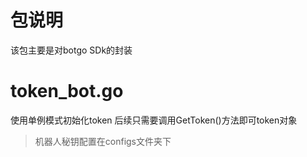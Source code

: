 # 包说明
该包主要是对botgo SDk的封装

# token_bot.go
使用单例模式初始化token
后续只需要调用GetToken()方法即可token对象
> 机器人秘钥配置在configs文件夹下

